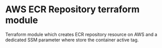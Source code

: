 # AWS ECR Repository terraform module
Terraform module which creates ECR repository resource on AWS and a dedicated SSM parameter where store the container active tag.
